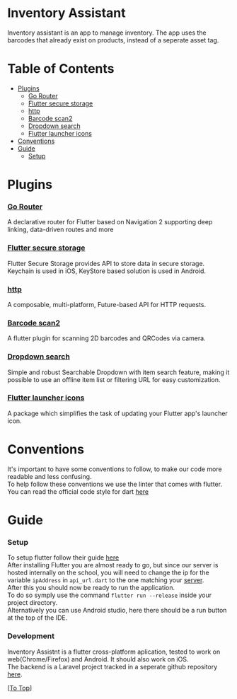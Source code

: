 # Inventory Assistant
Inventory assistant is an app to manage inventory. The app uses the barcodes that already exist on products, instead of a seperate asset tag.<br>

# Table of Contents

* [Plugins](#plugins)
    * [Go Router](#go-router)
    * [Flutter secure storage](#flutter-secure-storage)
    * [http](#http)
    * [Barcode scan2](#barcode-scan2)
    * [Dropdown search](#dropdown-search)
    * [Flutter launcher icons](#flutter-launcher-icons)
* [Conventions](#conventions)
* [Guide](#guide)
    * [Setup](#setup)

# Plugins

### [Go Router](https://pub.dev/packages/go_router)

A declarative router for Flutter based on Navigation 2 supporting deep linking, data-driven routes and more

### [Flutter secure storage](https://pub.dev/packages/flutter_secure_storage)

Flutter Secure Storage provides API to store data in secure storage. Keychain is used in iOS, KeyStore based solution is used in Android.

### [http](https://pub.dev/packages/http)
A composable, multi-platform, Future-based API for HTTP requests.

### [Barcode scan2](https://pub.dev/packages/barcode_scan2)
A flutter plugin for scanning 2D barcodes and QRCodes via camera.

### [Dropdown search](https://pub.dev/packages/dropdown_search)
Simple and robust Searchable Dropdown with item search feature, making it possible to use an offline item list or filtering URL for easy customization.

### [Flutter launcher icons](https://pub.dev/packages/flutter_launcher_icons)
A package which simplifies the task of updating your Flutter app's launcher icon.


# Conventions

It's important to have some conventions to follow, to make our code more readable and less confusing.<br/>
To help follow these conventions we use the linter that comes with flutter. You can read the official code style for dart [here](https://dart.dev/guides/language/effective-dart/style)

# Guide

### Setup

To setup flutter follow their guide [here](https://docs.flutter.dev/get-started/install)<br/>
After installing Flutter you are almost ready to go, but since our server is hosted internally on the school, you will need to change the ip for the variable `ipAddress` in `api_url.dart` to the one matching your [server](https://github.com/InventoryAssistant).<br>
After this you should now be ready to run the application. <br>
To do so symply use the command `flutter run --release` inside your project directory.<br>
Alternatively you can use Android studio, here there should be a run button at the top of the IDE.<br>

### Development

Inventory Assistnt is a flutter cross-platform aplication, tested to work on web(Chrome/Firefox) and Android. It should also work on iOS.<br>
The backend is a Laravel project tracked in a seperate github repository [here](https://github.com/InventoryAssistant).

[[To Top](#table-of-contents)]
